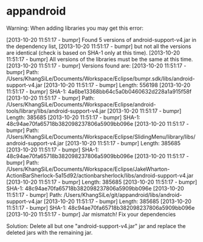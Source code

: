 appandroid
==========

Warning: When adding libraries you may get this error:

[2013-10-20 11:51:17 - bumpr] Found 5 versions of android-support-v4.jar in the dependency list,
[2013-10-20 11:51:17 - bumpr] but not all the versions are identical (check is based on SHA-1 only at this time).
[2013-10-20 11:51:17 - bumpr] All versions of the libraries must be the same at this time.
[2013-10-20 11:51:17 - bumpr] Versions found are:
[2013-10-20 11:51:17 - bumpr] Path: /Users/KhangSiLe/Documents/Workspace/Eclipse/bumpr.sdk/libs/android-support-v4.jar
[2013-10-20 11:51:17 - bumpr] 	Length: 556198
[2013-10-20 11:51:17 - bumpr] 	SHA-1: 4a6be13368bb64c5a0b0460632d228a1a915f58f
[2013-10-20 11:51:17 - bumpr] Path: /Users/KhangSiLe/Documents/Workspace/Eclipse/android-tools/library/libs/android-support-v4.jar
[2013-10-20 11:51:17 - bumpr] 	Length: 385685
[2013-10-20 11:51:17 - bumpr] 	SHA-1: 48c94ae70fa65718b382098237806a5909bb096e
[2013-10-20 11:51:17 - bumpr] Path: /Users/KhangSiLe/Documents/Workspace/Eclipse/SlidingMenu/library/libs/android-support-v4.jar
[2013-10-20 11:51:17 - bumpr] 	Length: 385685
[2013-10-20 11:51:17 - bumpr] 	SHA-1: 48c94ae70fa65718b382098237806a5909bb096e
[2013-10-20 11:51:17 - bumpr] Path: /Users/KhangSiLe/Documents/Workspace/Eclipse/JakeWharton-ActionBarSherlock-5a15d92/actionbarsherlock/libs/android-support-v4.jar
[2013-10-20 11:51:17 - bumpr] 	Length: 385685
[2013-10-20 11:51:17 - bumpr] 	SHA-1: 48c94ae70fa65718b382098237806a5909bb096e
[2013-10-20 11:51:17 - bumpr] Path: /Users/KhangSiLe/git/appandroid/libs/android-support-v4.jar
[2013-10-20 11:51:17 - bumpr] 	Length: 385685
[2013-10-20 11:51:17 - bumpr] 	SHA-1: 48c94ae70fa65718b382098237806a5909bb096e
[2013-10-20 11:51:17 - bumpr] Jar mismatch! Fix your dependencies

Solution: Delete all but one "android-support-v4.jar" jar and replace the deleted jars with the remaining jar. 

